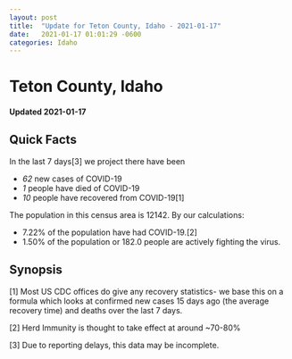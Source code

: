 ```yaml
---
layout: post
title:  "Update for Teton County, Idaho - 2021-01-17"
date:   2021-01-17 01:01:29 -0600
categories: Idaho
---
```


# Teton County, Idaho
#### Updated 2021-01-17

## Quick Facts

In the last 7 days[3] we project there have been
- *62* new cases of COVID-19
- *1* people have died of COVID-19
- *10* people have recovered from COVID-19[1]

The population in this census area is 12142. By our calculations:
- 7.22% of the population have had COVID-19.[2]
- 1.50% of the population or 182.0 people are actively fighting the virus.

## Synopsis




[1] Most US CDC offices do give any recovery statistics- we base this on a formula which looks at confirmed new cases
15 days ago (the average recovery time) and deaths over the last 7 days.

[2] Herd Immunity is thought to take effect at around ~70-80%

[3] Due to reporting delays, this data may be incomplete.
 
    